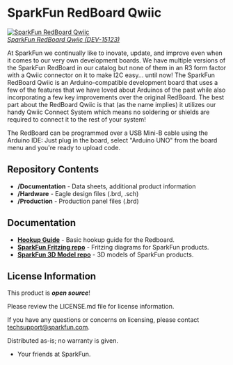 SparkFun RedBoard Qwiic
============================

[![SparkFun RedBoard Qwiic](https://cdn.sparkfun.com//assets/parts/1/3/4/9/2/15123-SparkFun_RedBoard_Qwiic-01.jpg)  
*SparkFun RedBoard Qwiic (DEV-15123)*](https://www.sparkfun.com/products/15123)

At SparkFun we continually like to inovate, update, and improve even when it comes to our very own development boards. We have multiple versions of the SparkFun RedBoard in our catalog but none of them in an R3 form factor with a Qwiic connector on it to make I2C easy… until now! The SparkFun RedBoard Qwiic is an Arduino-compatible development board that uses a few of the features that we have loved about Arduinos of the past while also incorporating a few key improvements over the original RedBoard. The best part about the RedBoard Qwiic is that (as the name implies) it utilizes our handy Qwiic Connect System which means no soldering or shields are required to connect it to the rest of your system!

The RedBoard can be programmed over a USB Mini-B cable using the Arduino IDE: Just plug in the board, select "Arduino UNO" from the board menu and you're ready to upload code.

Repository Contents
-------------------
* **/Documentation** - Data sheets, additional product information
* **/Hardware** - Eagle design files (.brd, .sch)
* **/Production** - Production panel files (.brd)

Documentation
--------------
* **[Hookup Guide](https://learn.sparkfun.com/tutorials/redboard-qwiic-hookup-guide)** - Basic hookup guide for the Redboard.
* **[SparkFun Fritzing repo](https://github.com/sparkfun/Fritzing_Parts)** - Fritzing diagrams for SparkFun products.
* **[SparkFun 3D Model repo](https://github.com/sparkfun/3D_Models)** - 3D models of SparkFun products. 


License Information
-------------------

This product is _**open source**_! 

Please review the LICENSE.md file for license information. 

If you have any questions or concerns on licensing, please contact techsupport@sparkfun.com.

Distributed as-is; no warranty is given.

- Your friends at SparkFun.
